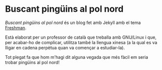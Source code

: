 Buscant pingüins al pol nord
============================

*Buscant pingüins al pol nord* és un blog fet amb Jekyll amb el tema [Freshman](http://github.com/yulijia/freshman). 

Està elaborat per un professor de català que treballa amb GNU/Linux i que, per acabar-ho de complicar, utilitza també la llengua xinesa (a la qual es va lligar en cadena perpètua quan va començar a estudiar-la). 

Tot plegat fa que hom m'hagi dit alguna vegada que més fàcil em seria trobar pingüins al pol nord!
